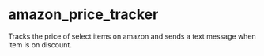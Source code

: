 # amazon_price_tracker
Tracks the price of select items on amazon and sends a text message when item is on discount.
